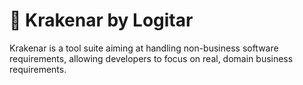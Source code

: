 ﻿# 🐙 Krakenar by Logitar

Krakenar is a tool suite aiming at handling non-business software requirements, allowing developers to focus on real, domain business requirements.
